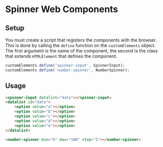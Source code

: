 # Spinner Web Components

## Setup
You must create a script that registers the components with the browser. This is done by calling the `define` function on the `customElements` object. The first argument is the name of the component, the second is the class that extends `HTMLElement` that defines the component.

```javascript
customElements.define('spinner-input', SpinnerInput);
customElements.define('number-spinner', NumberSpinner);
```
## Usage

```html
<spinner-input datalist="data"></spinner-input>
<datalist id="data">
    <option value="a"></option>
    <option value="b"></option>
    <option value="c"></option>
    <option value="d"></option>
    <option value="e"></option>
</datalist>

<number-spinner min="0" max="100" step="5"></number-spinner>
```